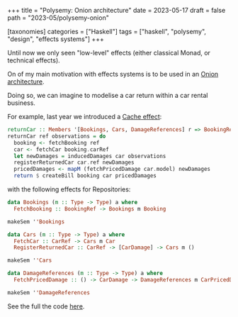 +++
title = "Polysemy: Onion architecture"
date = 2023-05-17
draft = false
path = "2023-05/polysemy-onion"

[taxonomies]
categories = ["Haskell"]
tags = ["haskell", "polysemy", "design", "effects systems"]
+++

Until now we only seen "low-level" effects (either classical Monad, or technical effects).

On of my main motivation with effects systems is to be used in an [Onion architecture](https://jeffreypalermo.com/2008/07/the-onion-architecture-part-1/).

Doing so, we can imagine to modelise a car return within a car rental business.

For example, last year we introduced a [Cache effect](@/2022-12-18_polysemy-interpretation-effects-inline-injection.md):

```haskell
returnCar :: Members '[Bookings, Cars, DamageReferences] r => BookingRef -> [CarObservations] -> Sem r Bill
returnCar ref observations = do
  booking <- fetchBooking ref
  car <- fetchCar booking.carRef
  let newDamages = inducedDamages car observations
  registerReturnedCar car.ref newDamages
  pricedDamages <- mapM (fetchPricedDamage car.model) newDamages
  return $ createBill booking car pricedDamages
```

with the following effects for Repositories:

```haskell
data Bookings (m :: Type -> Type) a where
  FetchBooking :: BookingRef -> Bookings m Booking

makeSem ''Bookings

data Cars (m :: Type -> Type) a where
  FetchCar :: CarRef -> Cars m Car
  RegisterReturnedCar :: CarRef -> [CarDamage] -> Cars m ()

makeSem ''Cars

data DamageReferences (m :: Type -> Type) a where
  FetchPricedDamage :: () -> CarDamage -> DamageReferences m CarPricedDamage

makeSem ''DamageReferences
```

See the full the code [here](https://github.com/blackheaven/blackheaven.github.io/blob/master/content/code/polysemy/src/Onion.hs).

